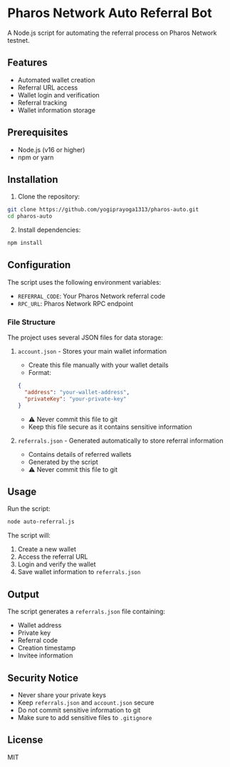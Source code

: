 # Pharos Network Auto Referral Bot

A Node.js script for automating the referral process on Pharos Network testnet.

## Features

- Automated wallet creation
- Referral URL access
- Wallet login and verification
- Referral tracking
- Wallet information storage

## Prerequisites

- Node.js (v16 or higher)
- npm or yarn

## Installation

1. Clone the repository:
```bash
git clone https://github.com/yogiprayoga1313/pharos-auto.git
cd pharos-auto
```

2. Install dependencies:
```bash
npm install
```

## Configuration

The script uses the following environment variables:
- `REFERRAL_CODE`: Your Pharos Network referral code
- `RPC_URL`: Pharos Network RPC endpoint

### File Structure

The project uses several JSON files for data storage:

1. `account.json` - Stores your main wallet information
   - Create this file manually with your wallet details
   - Format:
   ```json
   {
     "address": "your-wallet-address",
     "privateKey": "your-private-key"
   }
   ```
   - ⚠️ Never commit this file to git
   - Keep this file secure as it contains sensitive information

2. `referrals.json` - Generated automatically to store referral information
   - Contains details of referred wallets
   - Generated by the script
   - ⚠️ Never commit this file to git

## Usage

Run the script:
```bash
node auto-referral.js
```

The script will:
1. Create a new wallet
2. Access the referral URL
3. Login and verify the wallet
4. Save wallet information to `referrals.json`

## Output

The script generates a `referrals.json` file containing:
- Wallet address
- Private key
- Referral code
- Creation timestamp
- Invitee information

## Security Notice

- Never share your private keys
- Keep `referrals.json` and `account.json` secure
- Do not commit sensitive information to git
- Make sure to add sensitive files to `.gitignore`

## License

MIT 